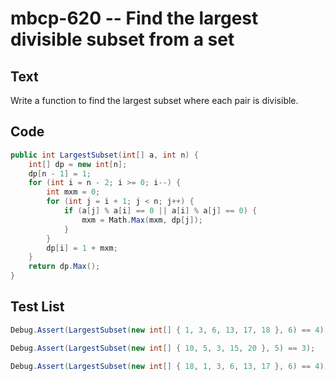 # mbcp-620 -- Find the largest divisible subset from a set

## Text

Write a function to find the largest subset where each pair is divisible.

## Code

```csharp
public int LargestSubset(int[] a, int n) {
    int[] dp = new int[n];
    dp[n - 1] = 1; 
    for (int i = n - 2; i >= 0; i--) {
        int mxm = 0;
        for (int j = i + 1; j < n; j++) {
            if (a[j] % a[i] == 0 || a[i] % a[j] == 0) {
                mxm = Math.Max(mxm, dp[j]);
            }
        }
        dp[i] = 1 + mxm;
    }
    return dp.Max();
}
```

## Test List

```csharp
Debug.Assert(LargestSubset(new int[] { 1, 3, 6, 13, 17, 18 }, 6) == 4);
```

```csharp
Debug.Assert(LargestSubset(new int[] { 10, 5, 3, 15, 20 }, 5) == 3);
```

```csharp
Debug.Assert(LargestSubset(new int[] { 18, 1, 3, 6, 13, 17 }, 6) == 4);
```
